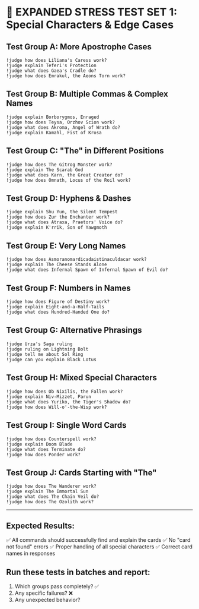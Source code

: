 # 🧪 EXPANDED STRESS TEST SET 1: Special Characters & Edge Cases

## Test Group A: More Apostrophe Cases

```
!judge how does Liliana's Caress work?
!judge explain Teferi's Protection
!judge what does Gaea's Cradle do?
!judge how does Emrakul, the Aeons Torn work?
```

## Test Group B: Multiple Commas & Complex Names

```
!judge explain Borborygmos, Enraged
!judge how does Teysa, Orzhov Scion work?
!judge what does Akroma, Angel of Wrath do?
!judge explain Kamahl, Fist of Krosa
```

## Test Group C: "The" in Different Positions

```
!judge how does The Gitrog Monster work?
!judge explain The Scarab God
!judge what does Karn, the Great Creator do?
!judge how does Omnath, Locus of the Roil work?
```

## Test Group D: Hyphens & Dashes

```
!judge explain Shu Yun, the Silent Tempest
!judge how does Zur the Enchanter work?
!judge what does Atraxa, Praetors' Voice do?
!judge explain K'rrik, Son of Yawgmoth
```

## Test Group E: Very Long Names

```
!judge how does Asmoranomardicadaistinaculdacar work?
!judge explain The Cheese Stands Alone
!judge what does Infernal Spawn of Infernal Spawn of Evil do?
```

## Test Group F: Numbers in Names

```
!judge how does Figure of Destiny work?
!judge explain Eight-and-a-Half-Tails
!judge what does Hundred-Handed One do?
```

## Test Group G: Alternative Phrasings

```
!judge Urza's Saga ruling
!judge ruling on Lightning Bolt
!judge tell me about Sol Ring
!judge can you explain Black Lotus
```

## Test Group H: Mixed Special Characters

```
!judge how does Ob Nixilis, the Fallen work?
!judge explain Niv-Mizzet, Parun
!judge what does Yuriko, the Tiger's Shadow do?
!judge how does Will-o'-the-Wisp work?
```

## Test Group I: Single Word Cards

```
!judge how does Counterspell work?
!judge explain Doom Blade
!judge what does Terminate do?
!judge how does Ponder work?
```

## Test Group J: Cards Starting with "The"

```
!judge how does The Wanderer work?
!judge explain The Immortal Sun
!judge what does The Chain Veil do?
!judge how does The Ozolith work?
```

---

## Expected Results:

✅ All commands should successfully find and explain the cards
✅ No "card not found" errors
✅ Proper handling of all special characters
✅ Correct card names in responses

## Run these tests in batches and report:

1. Which groups pass completely? ✅
2. Any specific failures? ❌
3. Any unexpected behavior?
